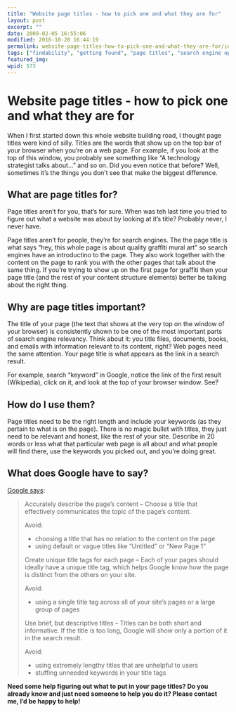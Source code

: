 ```yaml
---
title: "Website page titles - how to pick one and what they are for"
layout: post
excerpt: ""
date: 2009-02-05 16:55:06
modified: 2016-10-20 16:44:19
permalink: website-page-titles-how-to-pick-one-and-what-they-are-for/index.html
tags: ["findability", "getting found", "page titles", "search engine optimization analysis", "structure elements", "seo"]
featured_img: 
wpid: 573
---
```


# Website page titles - how to pick one and what they are for

When I first started down this whole website building road, I thought page titles were kind of silly. Titles are the words that show up on the top bar of your browser when you’re on a web page. For example, if you look at the top of this window, you probably see something like “A technology strategist talks about…” and so on. Did you even notice that before? Well, sometimes it’s the things you don’t see that make the biggest difference.

What are page titles for?
-------------------------

Page titles aren’t for you, that’s for sure. When was teh last time you tried to figure out what a website was about by looking at it’s title? Probably never, I never have.

Page titles aren’t for people, they’re for search engines. The the page title is what says “hey, this whole page is about quality graffiti mural art” so search engines have an introductino to the page. They also work together with the content on the page to rank you with the other pages that talk about the same thing. If you’re trying to show up on the first page for graffiti then your page title (and the rest of your content structure elements) better be talking about the right thing.

Why are page titles important?
------------------------------

The title of your page (the text that shows at the very top on the window of your browser) is consistently shown to be one of the most important parts of search engine relevancy. Think about it: you title files, documents, books, and emails with information relevant to its content, right? Web pages need the same attention. Your page title is what appears as the link in a search result.

For example, search “keyword” in Google, notice the link of the first result (Wikipedia), click on it, and look at the top of your browser window. See?

How do I use them?
------------------

Page titles need to be the right length and include your keywords (as they pertain to what is on the page). There is no magic bullet with titles, they just need to be relevant and honest, like the rest of your site. Describe in 20 words or less what that particular web page is all about and what people will find there, use the keywords you picked out, and you’re doing great.

What does Google have to say?
-----------------------------

[Google says](http://googlewebmastercentral.blogspot.com/2008/11/googles-seo-starter-guide.html):

> Accurately describe the page’s content – Choose a title that effectively communicates the topic of the page’s content.
> 
> Avoid:
> 
> - choosing a title that has no relation to the content on the page
> - using default or vague titles like “Untitled” or “New Page 1”
> 
> Create unique title tags for each page – Each of your pages should ideally have a unique title tag, which helps Google know how the page is distinct from the others on your site.
> 
> Avoid:
> 
> - using a single title tag across all of your site’s pages or a large group of pages
> 
> Use brief, but descriptive titles – Titles can be both short and informative. If the title is too long, Google will show only a portion of it in the search result.
> 
> Avoid:
> 
> - using extremely lengthy titles that are unhelpful to users
> - stuffing unneeded keywords in your title tags

**Need some help figuring out what to put in your page titles? Do you already know and just need someone to help you do it? Please contact me, I’d be happy to help!**